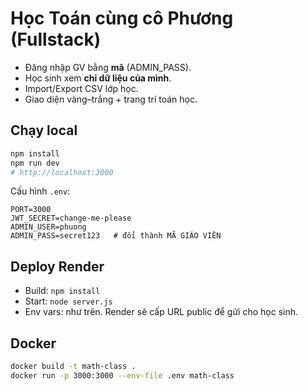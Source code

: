 # Học Toán cùng cô Phương (Fullstack)

- Đăng nhập GV bằng **mã** (ADMIN_PASS).
- Học sinh xem **chỉ dữ liệu của mình**.
- Import/Export CSV lớp học.
- Giao diện vàng–trắng + trang trí toán học.

## Chạy local
```bash
npm install
npm run dev
# http://localhost:3000
```
Cấu hình `.env`:
```
PORT=3000
JWT_SECRET=change-me-please
ADMIN_USER=phuong
ADMIN_PASS=secret123   # đổi thành MÃ GIÁO VIÊN
```

## Deploy Render
- Build: `npm install`
- Start: `node server.js`
- Env vars: như trên. Render sẽ cấp URL public để gửi cho học sinh.

## Docker
```bash
docker build -t math-class .
docker run -p 3000:3000 --env-file .env math-class
```
